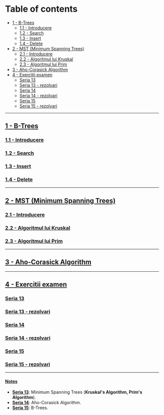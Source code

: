 # Table of contents
- [1 - B-Trees](#1---b-trees)
    - [1.1 - Introducere](#11---introducere)
    - [1.2 - Search](#12---search)
    - [1.3 - Insert](#13---insert)
    - [1.4 - Delete](#14---delete)
- [2 - MST (Minimum Spanning Trees)](#2---mst-minimum-spanning-trees)
    - [2.1 - Introducere](#21---introducere)
    - [2.2 - Algoritmul lui Kruskal](#22---algoritmul-lui-kruskal)
    - [2.3 - Algoritmul lui Prim](#23---algoritmul-lui-prim)
- [3 - Aho-Corasick Algorithm](#3---aho-corasick-algorithm)
- [4 - Exercitii examen](#4---exercitii-examen)
    - [Seria 13](#seria-13)
    - [Seria 13 - rezolvari](#seria-13---rezolvari)
    - [Seria 14](#seria-14)
    - [Seria 14 - rezolvari](#seria-14---rezolvari)
    - [Seria 15](#seria-15)
    - [Seria 15 - rezolvari](#seria-15---rezolvari)

---

## <ins>1 - B-Trees</ins>

### <ins>1.1 - Introducere</ins>

### <ins>1.2 - Search</ins>

### <ins>1.3 - Insert</ins>

### <ins>1.4 - Delete</ins>

--- 

## <ins>2 - MST (Minimum Spanning Trees)</ins>

### <ins>2.1 - Introducere</ins>

### <ins>2.2 - Algoritmul lui Kruskal</ins>

### <ins>2.3 - Algoritmul lui Prim</ins>

---

## <ins>3 - Aho-Corasick Algorithm</ins>

---

## <ins>4 - Exercitii examen</ins>

### <ins>Seria 13</ins>

### <ins>Seria 13 - rezolvari</ins>

### <ins>Seria 14</ins>

### <ins>Seria 14 - rezolvari</ins>

### <ins>Seria 15</ins>

### <ins>Seria 15 - rezolvari</ins>

---

#### <ins>Notes</ins>
- <ins>**Seria 13**</ins>: Minimum Spanning Trees (**Kruskal's Algorithm, Prim's Algorithm**).
- <ins>**Seria 14**</ins>: Aho-Corasick Algorithm.
- <ins>**Seria 15**</ins>: B-Trees.

